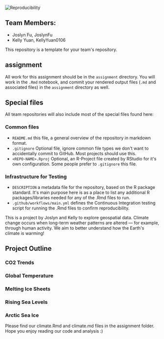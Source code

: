 
![Reproducibility](https://github.com/espm-157/geospatial-yuan-fu/workflows/Reproducibility/badge.svg)

## Team Members:

- Joslyn Fu, JoslynFu
- Kelly Yuan, KellyYuan0106

This repository is a template for your team's repository.

## assignment

All work for this assignment should be in the `assignment` directory.  You will work in the `.Rmd` notebook, and commit your rendered output files (`.md` and associated files) in the `assignment` directory as well.

## Special files

All team repositories will also include most of the special files found here:

### Common files

- `README.md` this file, a general overview of the repository in markdown format.  
- `.gitignore` Optional file, ignore common file types we don't want to accidentally commit to GitHub. Most projects should use this. 
- `<REPO-NAME>.Rproj` Optional, an R-Project file created by RStudio for it's own configuration.  Some people prefer to `.gitignore` this file.


### Infrastructure for Testing

- `DESCRIPTION` a metadata file for the repository, based on the R package standard. It's main purpose here is as a place to list any additional R packages/libraries needed for any of the .Rmd files to run.
- `.github/workflows/main.yml` defines the Continuous Integration testing script for running the .Rmd files to confirm reproducibility.


This is a project by Joslyn and Kelly to explore geospatial data. Climate change occurs when long-term weather patterns are altered — for example, through human activity. We aim to better understand how the Earth's climate is warming!

## Project Outline

### CO2 Trends

### Global Temperature

### Melting Ice Sheets

### Rising Sea Levels

### Arctic Sea Ice

Please find our climate.Rmd and climate.md files in the assignment folder.
Hope you enjoy reading our code and analysis :)






